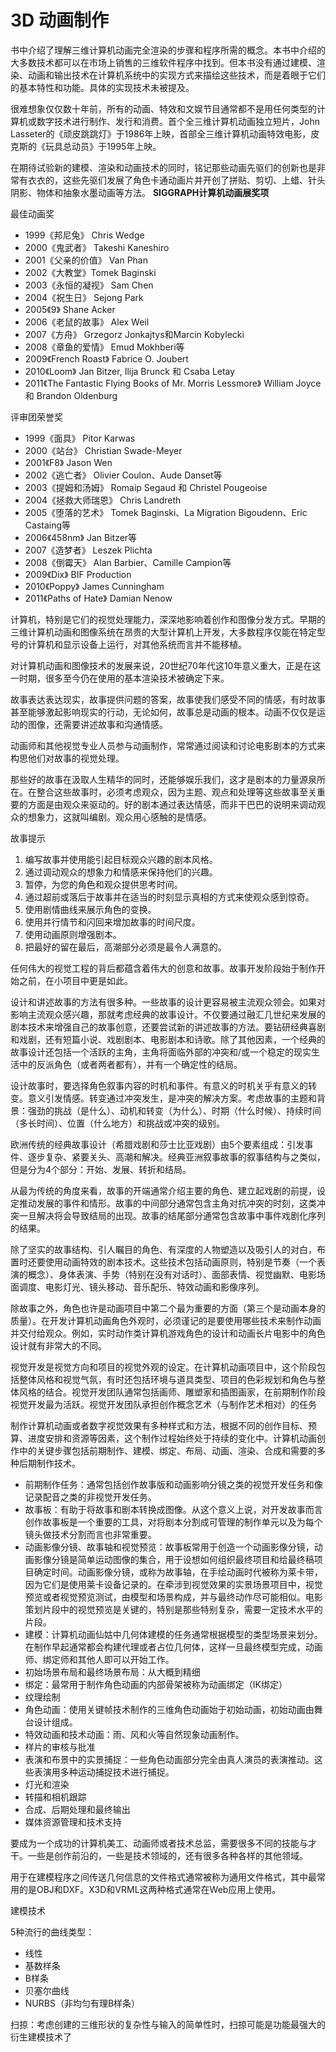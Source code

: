 # 3D 动画制作

书中介绍了理解三维计算机动画完全渲染的步骤和程序所需的概念。本书中介绍的大多数技术都可以在市场上销售的三维软件程序中找到。但本书没有通过建模、渲染、动画和输出技术在计算机系统中的实现方式来描绘这些技术，而是着眼于它们的基本特性和功能。具体的实现技术未被提及。

很难想象仅仅数十年前，所有的动画、特效和文娱节目通常都不是用任何类型的计算机或数字技术进行制作、发行和消费。首个全三维计算机动画独立短片，John Lasseter的《顽皮跳跳灯》于1986年上映，首部全三维计算机动画特效电影，皮克斯的《玩具总动员》于1995年上映。

在期待试验新的建模、渲染和动画技术的同时，铭记那些动画先驱们的创新也是非常有衣衣的，这些先驱们发展了角色卡通动画片并开创了拼贴、剪切、上蜡、针头阴影、物体和抽象水墨动画等方法。
**SIGGRAPH计算机动画展奖项**

最佳动画奖

* 1999《邦尼兔》 Chris Wedge
* 2000《鬼武者》 Takeshi Kaneshiro
* 2001《父亲的价值》 Van Phan
* 2002《大教堂》Tomek Baginski
* 2003《永恒的凝视》 Sam Chen
* 2004《祝生日》 Sejong Park
* 2005《9》 Shane Acker
* 2006《老鼠的故事》 Alex Weil
* 2007《方舟》 Grzegorz Jonkajtys和Marcin Kobylecki
* 2008《章鱼的爱情》 Emud Mokhberi等
* 2009《French Roast》  Fabrice O. Joubert
* 2010《Loom》  Jan Bitzer, Ilija Brunck 和 Csaba Letay
* 2011《The Fantastic Flying Books of Mr. Morris Lessmore》  William Joyce 和 Brandon Oldenburg

评审团荣誉奖

* 1999《面具》 Pitor Karwas
* 2000《站台》 Christian Swade-Meyer
* 2001《F8》 Jason Wen
* 2002《逃亡者》 Olivier Coulon、Aude Danset等
* 2003《提姆和汤姆》 Romaip Segaud 和 Christel Pougeoise
* 2004《拯救大师瑞恩》 Chris Landreth
* 2005《堕落的艺术》 Tomek Baginski、La Migration Bigoudenn、Eric Castaing等
* 2006《458nm》 Jan Bitzer等
* 2007《造梦者》 Leszek Plichta
* 2008《倒霉天》 Alan Barbier、Camille Campion等
* 2009《Dix》 BIF Production
* 2010《Poppy》  James Cunningham
* 2011《Paths of Hate》  Damian Nenow

计算机，特别是它们的视觉处理能力，深深地影响着创作和图像分发方式。早期的三维计算机动画和图像系统在昂贵的大型计算机上开发，大多数程序仅能在特定型号的计算机和显示设备上运行，对其他系统而言并不能移植。

对计算机动画和图像技术的发展来说，20世纪70年代这10年意义重大，正是在这一时期，很多至今仍在使用的基本渲染技术被确定下来。

故事表达表达现实，故事提供问题的答案，故事使我们感受不同的情感，有时故事甚至能够激起影响现实的行动，无论如何，故事总是动画的根本。动画不仅仅是运动的图像，还需要讲述故事和沟通情感。

动画师和其他视觉专业人员参与动画制作，常常通过阅读和讨论电影剧本的方式来构思他们对故事的视觉处理。

那些好的故事在汲取人生精华的同时，还能够娱乐我们，这才是剧本的力量源泉所在。在整合这些故事时，必须考虑观众，因为主题、观点和处理等这些故事至关重要的方面是由观众来驱动的。好的剧本通过表达情感，而非干巴巴的说明来调动观众的想象力，这就叫编剧。观众用心感触的是情感。

故事提示

1. 编写故事并使用能引起目标观众兴趣的剧本风格。
2. 通过调动观众的想象力和情感来保持他们的兴趣。
3. 暂停，为您的角色和观众提供思考时间。
4. 通过超前或落后于故事并在适当的时刻显示真相的方式来使观众感到惊奇。
5. 使用剧情曲线来展示角色的变换。
6. 使用并行情节和闪回来增加故事的时间尺度。
7. 使用动画原则增强剧本。
8. 把最好的留在最后，高潮部分必须是最令人满意的。

任何伟大的视觉工程的背后都蕴含着伟大的创意和故事。故事开发阶段始于制作开始之前，在小项目中更是如此。

设计和讲述故事的方法有很多种。一些故事的设计更容易被主流观众领会。如果对影响主流观众感兴趣，那就考虑经典的故事设计。不仅要通过融汇几世纪来发展的剧本技术来增强自己的故事创意，还要尝试新的讲述故事的方法。要钻研经典喜剧和戏剧，还有短篇小说、戏剧剧本、电影剧本和诗歌。除了其他因素，一个经典的故事设计还包括一个活跃的主角，主角将面临外部的冲突和/或一个稳定的现实生活中的反派角色（或者两者都有），并有一个确定性的结局。

设计故事时，要选择角色叙事内容的时机和事件。有意义的时机关乎有意义的转变。意义引发情感。转变通过冲突发生，是冲突的解决方案。考虑故事的主题和背景：强劲的挑战（是什么）、动机和转变（为什么）、时期（什么时候）、持续时间（多长时间）、位置（什么地方）和挑战或冲突的级别。

欧洲传统的经典故事设计（希腊戏剧和莎士比亚戏剧）由5个要素组成：引发事件、逐步复杂、紧要关头、高潮和解决。经典亚洲叙事故事的叙事结构与之类似，但是分为4个部分：开始、发展、转折和结局。

从最为传统的角度来看，故事的开端通常介绍主要的角色、建立起戏剧的前提，设定推动发展的事件和情形。故事的中间部分通常包含主角对抗冲突的时刻，这类冲突一旦解决将会导致结局的出现。故事的结尾部分通常包含故事中事件戏剧化序列的结果。

除了坚实的故事结构、引人瞩目的角色、有深度的人物塑造以及吸引人的对白，布置时还要使用动画特效的剧本技术。这些技术包括动画原则，特别是节奏（一个表演的概念）、身体表演、手势（特别在没有对话时）、面部表情、视觉幽默、电影场面调度、电影灯光、镜头移动、音乐配乐、特效动画和影像序列。

除故事之外，角色也许是动画项目中第二个最为重要的方面（第三个是动画本身的质量）。在开发计算机动画角色外观时，必须谨记的是要使用哪些技术来制作动画并交付给观众。例如，实时动作类计算机游戏角色的设计和动画长片电影中的角色设计就有非常大的不同。

视觉开发是视觉方向和项目的视觉外观的设定。在计算机动画项目中，这个阶段包括整体风格和视觉气氛，有时还包括环境与道具类型、项目的色彩规划和角色与整体风格的结合。视觉开发团队通常包括画师、雕塑家和插图画家，在前期制作阶段视觉开发最为活跃。视觉开发团队承担创作概念艺术（与制作艺术相对）的任务

制作计算机动画或者数字视觉效果有多种样式和方法，根据不同的创作目标、预算、进度安排和资源等因素，这个制作过程始终处于持续的变化中。计算机动画创作中的关键步骤包括前期制作、建模、绑定、布局、动画、渲染、合成和需要的多种后期制作技术。

* 前期制作任务：通常包括创作故事版和动画影响分镜之类的视觉开发任务和像记录配音之类的非视觉开发任务。
* 故事板：有助于将故事和剧本转换成图像。从这个意义上说，对开发故事而言创作故事板是一个重要的工具，对将剧本分割成可管理的制作单元以及为每个镜头做技术分割而言也非常重要。
* 动画影像分镜、故事轴和视觉预览：故事板常用于创造一个动画影像分镜，动画影像分镜是简单运动图像的集合，用于设想如何组织最终项目和给最终稿项目确定时间。动画影像分镜，或称为故事轴，在手绘动画时代被称为莱卡带，因为它们是使用莱卡设备记录的。在牵涉到视觉效果的实景场景项目中，视觉预览或者视觉预览测试，由模型和场景构成，并与最终动作尽可能相似。电影策划片段中的视觉预览是关键的，特别是那些特别复杂，需要一定技术水平的片段。
* 建模：计算机动画仙姑中几何体建模的任务通常根据模型的类型场景来划分。在制作早起通常都会构建代理或者占位几何体，这样一旦最终模型完成，动画师、绑定师和其他人即可以开始工作。
* 初始场景布局和最终场景布局：从大概到精细
* 绑定：最常用于制作角色动画的内部骨架被称为动画绑定（IK绑定）
* 纹理绘制
* 角色动画：使用关键帧技术制作的三维角色动画始于初始动画，初始动画由舞台设计组成。
* 特效动画和技术动画：雨、风和火等自然现象动画制作。
* 样片的审核与批准
* 表演和布景中的实景捕捉：一些角色动画部分完全由真人演员的表演推动。这些表演用多种运动捕捉技术进行捕捉。
* 灯光和渲染
* 转描和相机跟踪
* 合成、后期处理和最终输出
* 媒体资源管理和技术支持

要成为一个成功的计算机美工、动画师或者技术总监，需要很多不同的技能与才干。一些是创作前沿的，一些是技术领域的，还有很多各种各样的其他领域。

用于在建模程序之间传送几何信息的文件格式通常被称为通用文件格式，其中最常用的是OBJ和DXF。X3D和VRML这两种格式通常在Web应用上使用。

建模技术

5种流行的曲线类型：

* 线性
* 基数样条
* B样条
* 贝塞尔曲线
* NURBS（非均匀有理B样条）

扫掠：考虑创建的三维形状的复杂性与输入的简单性时，扫掠可能是功能最强大的衍生建模技术了
